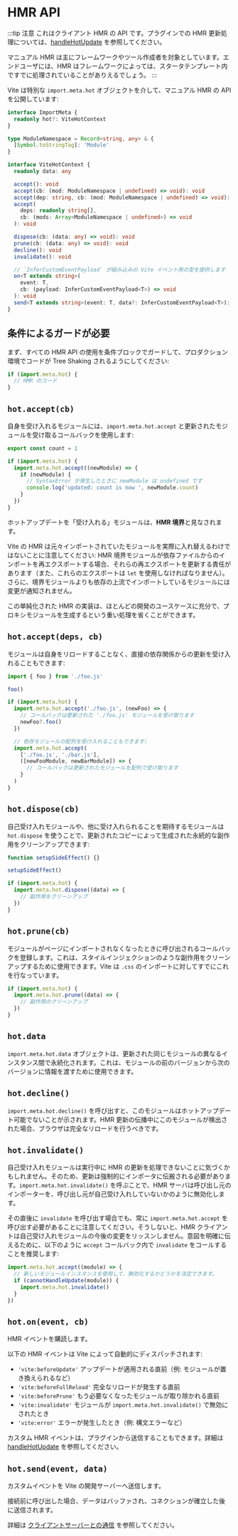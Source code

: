 # HMR API

:::tip 注意
これはクライアント HMR の API です。プラグインでの HMR 更新処理については、[handleHotUpdate](./api-plugin#handlehotupdate) を参照してください。

マニュアル HMR は主にフレームワークやツール作成者を対象としています。エンドユーザには、HMR はフレームワークによっては、スタータテンプレート内ですでに処理されていることがありえるでしょう。
:::

Vite は特別な `import.meta.hot` オブジェクトを介して、マニュアル HMR の API を公開しています:

```ts
interface ImportMeta {
  readonly hot?: ViteHotContext
}

type ModuleNamespace = Record<string, any> & {
  [Symbol.toStringTag]: 'Module'
}

interface ViteHotContext {
  readonly data: any

  accept(): void
  accept(cb: (mod: ModuleNamespace | undefined) => void): void
  accept(dep: string, cb: (mod: ModuleNamespace | undefined) => void): void
  accept(
    deps: readonly string[],
    cb: (mods: Array<ModuleNamespace | undefined>) => void
  ): void

  dispose(cb: (data: any) => void): void
  prune(cb: (data: any) => void): void
  decline(): void
  invalidate(): void

  // `InferCustomEventPayload` が組み込みの Vite イベント用の型を提供します
  on<T extends string>(
    event: T,
    cb: (payload: InferCustomEventPayload<T>) => void
  ): void
  send<T extends string>(event: T, data?: InferCustomEventPayload<T>): void
}
```

## 条件によるガードが必要

まず、すべての HMR API の使用を条件ブロックでガードして、プロダクション環境でコードが Tree Shaking されるようにしてください:

```js
if (import.meta.hot) {
  // HMR のコード
}
```

## `hot.accept(cb)`

自身を受け入れるモジュールには、`import.meta.hot.accept` と更新されたモジュールを受け取るコールバックを使用します:

```js
export const count = 1

if (import.meta.hot) {
  import.meta.hot.accept((newModule) => {
    if (newModule) {
      // SyntaxError が発生したときに newModule は undefined です
      console.log('updated: count is now ', newModule.count)
    }
  })
}
```

ホットアップデートを「受け入れる」モジュールは、**HMR 境界**と見なされます。

Vite の HMR は元々インポートされていたモジュールを実際に入れ替えるわけではないことに注意してください: HMR 境界モジュールが依存ファイルからのインポートを再エクスポートする場合、それらの再エクスポートを更新する責任があります（また、これらのエクスポートは `let` を使用しなければなりません）。さらに、境界モジュールよりも依存の上流でインポートしているモジュールには変更が通知されません。

この単純化された HMR の実装は、ほとんどの開発のユースケースに充分で、プロキシモジュールを生成するという重い処理を省くことができます。

## `hot.accept(deps, cb)`

モジュールは自身をリロードすることなく、直接の依存関係からの更新を受け入れることもできます:

```js
import { foo } from './foo.js'

foo()

if (import.meta.hot) {
  import.meta.hot.accept('./foo.js', (newFoo) => {
    // コールバックは更新された './foo.js' モジュールを受け取ります
    newFoo?.foo()
  })

  // 依存モジュールの配列を受け入れることもできます:
  import.meta.hot.accept(
    ['./foo.js', './bar.js'],
    ([newFooModule, newBarModule]) => {
      // コールバックは更新されたモジュールを配列で受け取ります
    }
  )
}
```

## `hot.dispose(cb)`

自己受け入れモジュールや、他に受け入れられることを期待するモジュールは `hot.dispose` を使うことで、更新されたコピーによって生成された永続的な副作用をクリーンアップできます:

```js
function setupSideEffect() {}

setupSideEffect()

if (import.meta.hot) {
  import.meta.hot.dispose((data) => {
    // 副作用をクリーンアップ
  })
}
```

## `hot.prune(cb)`

モジュールがページにインポートされなくなったときに呼び出されるコールバックを登録します。これは、スタイルインジェクションのような副作用をクリーンアップするために使用できます。Vite は `.css` のインポートに対してすでにこれを行なっています。

```js
if (import.meta.hot) {
  import.meta.hot.prune((data) => {
    // 副作用のクリーンアップ
  })
}
```

## `hot.data`

`import.meta.hot.data` オブジェクトは、更新された同じモジュールの異なるインスタンス間で永続化されます。これは、モジュールの前のバージョンから次のバージョンに情報を渡すために使用できます。

## `hot.decline()`

`import.meta.hot.decline()` を呼び出すと、このモジュールはホットアップデート可能でないことが示されます。HMR 更新の伝播中にこのモジュールが検出された場合、ブラウザは完全なリロードを行うべきです。

## `hot.invalidate()`

自己受け入れモジュールは実行中に HMR の更新を処理できないことに気づくかもしれません。そのため、更新は強制的にインポータに伝搬される必要があります。`import.meta.hot.invalidate()` を呼ぶことで、HMR サーバは呼び出し元のインポーターを、呼び出し元が自己受け入れしていないかのように無効化します。

その直後に `invalidate` を呼び出す場合でも、常に `import.meta.hot.accept` を呼び出す必要があることに注意してください。そうしないと、HMR クライアントは自己受け入れモジュールの今後の変更をリッスンしません。意図を明確に伝えるために、以下のように `accept` コールバック内で `invalidate` をコールすることを推奨します:

```js
import.meta.hot.accept((module) => {
  // 新しいモジュールインスタンスを使用して、無効化するかどうかを決定できます。
  if (cannotHandleUpdate(module)) {
    import.meta.hot.invalidate()
  }
})
```

## `hot.on(event, cb)`

HMR イベントを購読します。

以下の HMR イベントは Vite によって自動的にディスパッチされます:

- `'vite:beforeUpdate'` アップデートが適用される直前（例: モジュールが置き換えられるなど）
- `'vite:beforeFullReload'` 完全なリロードが発生する直前
- `'vite:beforePrune'` もう必要なくなったモジュールが取り除かれる直前
- `'vite:invalidate'` モジュールが `import.meta.hot.invalidate()` で無効にされたとき
- `'vite:error'` エラーが発生したとき（例: 構文エラーなど）

カスタム HMR イベントは、プラグインから送信することもできます。詳細は [handleHotUpdate](./api-plugin#handlehotupdate) を参照してください。

## `hot.send(event, data)`

カスタムイベントを Vite の開発サーバーへ送信します。

接続前に呼び出した場合、データはバッファされ、コネクションが確立した後に送信されます。

詳細は [クライアントサーバーとの通信](/guide/api-plugin.html#client-server-communication) を参照してください。
